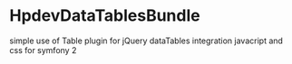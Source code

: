 HpdevDataTablesBundle
=====================

simple use of Table plugin for jQuery dataTables integration javacript and css for symfony 2
